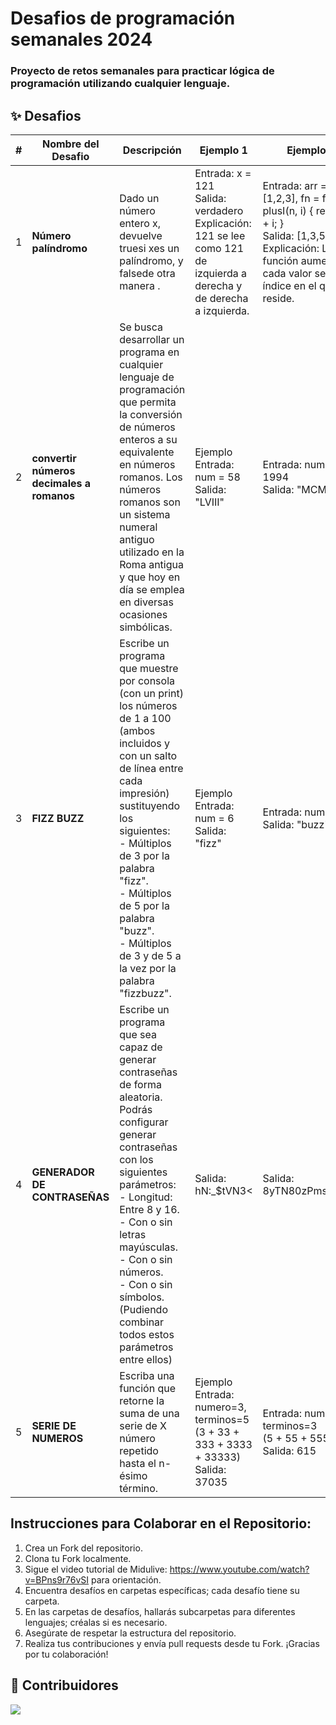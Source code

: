 # Desafios de programación semanales 2024
### Proyecto de retos semanales para practicar lógica de programación utilizando cualquier lenguaje.



## ✨ Desafios

|  #   | Nombre del Desafio         | Descripción                                                              | Ejemplo 1  | Ejemplo 2
| --- | ---------------- | ------------------------------------------------------------------------ |  ------------------------------------------------------------------------ |------------------------------------------------------------------------ |
| 1   | **Número palíndromo** | Dado un número entero x, devuelve truesi xes un palíndromo, y falsede otra manera . | Entrada: x = 121 <br> Salida: verdadero Explicación: 121 se lee como 121 de izquierda a derecha y de derecha a izquierda.| Entrada: arr = [1,2,3], fn = función plusI(n, i) { return n + i; } <br> Salida: [1,3,5] <br> Explicación: La función aumenta cada valor según el índice en el que reside.
| 2   | **convertir números decimales a romanos** | Se busca desarrollar un programa en cualquier lenguaje de programación que permita la conversión de números enteros a su equivalente en números romanos. Los números romanos son un sistema numeral antiguo utilizado en la Roma antigua y que hoy en día se emplea en diversas ocasiones simbólicas.| Ejemplo Entrada: num = 58 <br>Salida: "LVIII" | Entrada: num = 1994 <br>Salida: "MCMXCIV" |        
| 3   | **FIZZ BUZZ** | Escribe un programa que muestre por consola (con un print) los números de 1 a 100 (ambos incluidos y con un salto de línea entre cada impresión) sustituyendo los siguientes:<br> - Múltiplos de 3 por la palabra "fizz".<br> - Múltiplos de 5 por la palabra "buzz".<br> - Múltiplos de 3 y de 5 a la vez por la palabra "fizzbuzz".| Ejemplo Entrada: num = 6 <br>Salida: "fizz" | Entrada: num = 5 <br>Salida: "buzz" | 
| 4  | **GENERADOR DE CONTRASEÑAS** | Escribe un programa que sea capaz de generar contraseñas de forma aleatoria. Podrás configurar generar contraseñas con los siguientes parámetros:<br>- Longitud: Entre 8 y 16. <br>- Con o sin letras mayúsculas. <br>- Con o sin números. <br>- Con o sin símbolos. (Pudiendo combinar todos estos parámetros entre ellos)| Salida: hN:_$tVN3< | Salida: 8yTN80zPmsiha5pz | 
| 5  | **SERIE DE NUMEROS** | Escriba una función que retorne la suma de una serie de X número repetido hasta el n-ésimo término. | Ejemplo Entrada: numero=3, terminos=5  <br> (3 + 33 + 333 + 3333 + 33333) <br>Salida: 37035 | Entrada: numero=5, terminos=3 <br> (5 + 55 + 555) <br>Salida: 615  |

##  Instrucciones para Colaborar en el Repositorio:

1. Crea un Fork del repositorio.
2. Clona tu Fork localmente.
3. Sigue el video tutorial de Midulive: https://www.youtube.com/watch?v=BPns9r76vSI para orientación.
4. Encuentra desafíos en carpetas específicas; cada desafío tiene su carpeta.
5. En las carpetas de desafíos, hallarás subcarpetas para diferentes lenguajes; créalas si es necesario.
6. Asegúrate de respetar la estructura del repositorio.
7. Realiza tus contribuciones y envía pull requests desde tu Fork.
¡Gracias por tu colaboración!


## 👑 Contribuidores

<a href="https://github.com/JaimeGamm/DesafiosProgramacion/graphs/contributors">
  <img src="https://contrib.rocks/image?repo=JaimeGamm/DesafiosProgramacion" />
</a>